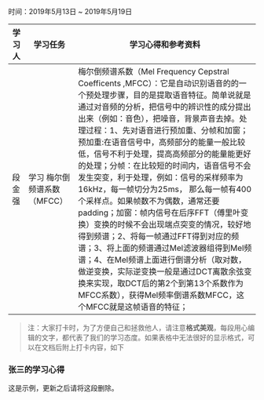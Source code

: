 时间：2019年5月13日 ~ 2019年5月19日

学习人|学习任务|学习心得和参考资料
------ | ------ | ------ 
段金强 | 学习 梅尔倒频谱系数（MFCC） | 梅尔倒频谱系数（Mel Frequency Cepstral Coefficents ,MFCC）：它是自动识别语音的的一个预处理步骤，目的是提取语音特征。简单说就是通过对音频的分析，把信号中的辨识性的成分提出出来（例如：音色），把噪音，背景声音去掉。处理过程：1、先对语音进行预加重、分帧和加窗；预加重:在语音信号中，高频部分的能量一般比较低，信号不利于处理，提高高频部分的能量能更好的处理；分帧：在比较短的时间内，语音信号不会发生突变，利于处理，例如：信号的采样频率为 16kHz，每一帧切分为25ms， 那么每一帧有400个采样点。如果帧数不为偶数，通常还要padding；加窗：帧内信号在后序FFT（傅里叶变换）变换的时候不会出现端点突变的情况，较好地得到频谱；2、将每一帧通过FFT得到对应的频谱；3、将上面的频谱通过Mel滤波器组得到Mel频谱；4、在Mel频谱上面进行倒谱分析（取对数，做逆变换，实际逆变换一般是通过DCT离散余弦变换来实现，取DCT后的第2个到第13个系数作为MFCC系数），获得Mel频率倒谱系数MFCC，这个MFCC就是这帧语音的特征；

> 注：大家打卡时，为了方便自己和拯救他人，请注意**格式美观**，每段用心编辑的文字，都代表了我们的学习态度。如果表格中无法很好的显示格式，可以在文档后附上打卡内容，如下

### 张三的学习心得
这是示例，更新之后请将这段删除。
